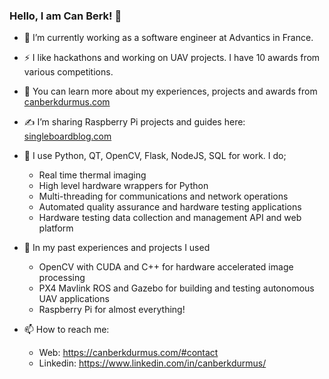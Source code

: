 ### Hello, I am Can Berk! 👋

* 👔 I’m currently working as a software engineer at Advantics in France.
* ⚡ I like hackathons and working on UAV projects. I have 10 awards from various competitions.
* 🧐 You can learn more about my experiences, projects and awards from [canberkdurmus.com](https://www.canberkdurmus.com)
* ✍️ I’m sharing Raspberry Pi projects and guides here: [singleboardblog.com](https://www.singleboardblog.com)
* 🔭 I use Python, QT, OpenCV, Flask, NodeJS, SQL for work. I do; 
    * Real time thermal imaging
    * High level hardware wrappers for Python
    * Multi-threading for communications and network operations
    * Automated quality assurance and hardware testing applications 
    * Hardware testing data collection and management API and web platform
* 🔑 In my past experiences and projects I used 
    * OpenCV with CUDA and C++ for hardware accelerated image processing
    * PX4 Mavlink ROS and Gazebo for building and testing autonomous UAV applications
    * Raspberry Pi for almost everything!

* 📫 How to reach me:
    * Web: https://canberkdurmus.com/#contact
    * Linkedin: https://www.linkedin.com/in/canberkdurmus/